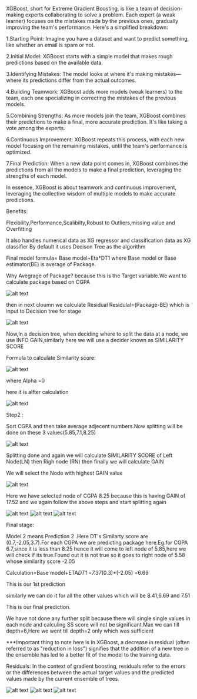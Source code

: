 XGBoost, short for Extreme Gradient Boosting, is like a team of decision-making experts collaborating to solve a problem. Each expert (a weak learner) focuses on the mistakes made by the previous ones, gradually improving the team's performance. Here's a simplified breakdown:

1.Starting Point: Imagine you have a dataset and want to predict something, like whether an email is spam or not.

2.Initial Model: XGBoost starts with a simple model that makes rough predictions based on the available data.

3.Identifying Mistakes: The model looks at where it's making mistakes—where its predictions differ from the actual outcomes.

4.Building Teamwork: XGBoost adds more models (weak learners) to the team, each one specializing in correcting the mistakes of the previous models.

5.Combining Strengths: As more models join the team, XGBoost combines their predictions to make a final, more accurate prediction. It's like taking a vote among the experts.

6.Continuous Improvement: XGBoost repeats this process, with each new model focusing on the remaining mistakes, until the team's performance is optimized.

7.Final Prediction: When a new data point comes in, XGBoost combines the predictions from all the models to make a final prediction, leveraging the strengths of each model.

In essence, XGBoost is about teamwork and continuous improvement, leveraging the collective wisdom of multiple models to make accurate predictions.

Benefits:

Flexibility,Performance,Scalibilty,Robust to Outliers,missing value and Overfitting

It also handles numerical data as XG regressor and classification data as XG classifier
By default it uses Decison Tree as the algorithm

Final model formula= Base model+Eta*DT1 where Base model or Base estimator(BE) is average of Package.

Why Avegrage of Package? because this is the Target variable.We want to calculate package based on CGPA

![alt text](image.png)


then in next cloumn we calculate Residual Residulal=(Package-BE) which is input to Decision tree for stage

![alt text](image-1.png)

Now,In a decision tree, when deciding where to split the data at a node, we use INFO GAIN,similarly here we will use a decider known as SIMILARITY SCORE

Formula to calculate Similarity score:

![alt text](image-2.png)

where Alpha =0

here it is alfter calculation

![alt text](image-3.png)

Step2 :

Sort CGPA and then take average adjecent numbers.Now splitting will be done on these 3 values(5.85,7.1,8.25)

![alt text](image-4.png)

Splitting done and again we will calculate SIMILARITY SCORE of Left Node(LN) then Righ node (RN) then finally we will calculate GAIN

We will select the Node with highest GAIN value


![alt text](image-5.png)


Here we have selected node of CGPA 8.25 because this is having GAIN of 17.52 and we again follow the above steps and start splitting again


![alt text](image-6.png)
![alt text](image-7.png)
![alt text](image-8.png)

Final stage:

Model 2 means Prediction 2 .Here DT's Similarty score are (0.7,-2.05,3.7).For each CGPA we are predicting package here.Eg.for CGPA 6.7,since it is less than 8.25 hence it will come to left node of 5.85,here we will check if its true.Found out it is not true so it goes to right node of 5.58 whose similarity score -2.05

Calculation=Base model+ETA*DT1
           =7.37*(0.3)*(-2.05)
           =6.69

This is our 1st prediction 

similarly we can do it for all the other values which will be 8.41,6.69 and 7.51 

This is our final prediction.

We have not done any further split because there will single single values in each node and calculing SS score will not be significant.Max we can till depth=6,Here we went till depth=2 only which was sufficient

***Important thing to note here is In XGBoost, a decrease in residual (often referred to as "reduction in loss") signifies that the addition of a new tree in the ensemble has led to a better fit of the model to the training data.

Residuals: In the context of gradient boosting, residuals refer to the errors or the differences between the actual target values and the predicted values made by the current ensemble of trees.


![alt text](image-9.png)
![alt text](image-10.png)
![alt text](image-11.png)











